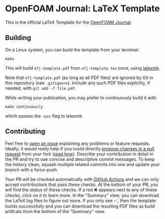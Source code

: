 # OpenFOAM Journal: LaTeX Template

This is the official LaTeX Template for the [OpenFOAM Journal](https://journal.openfoam.com/).

## Building

On a Linux system, you can build the template from your terminal:

```shell
make
```

This will build `ofj-template.pdf` from `ofj-template.tex` once, using [latexmk](https://www.ctan.org/pkg/latexmk/).

Note that `ofj-template.pdf` (as long as all PDF files) are ignored by Git in this repository (see `.gitignore`). Include any such PDF files explicitly, if needed, with `git add -f file.pdf`.

While writing your publication, you may prefer to continuously build it with

```shell
make continuously
```

which passes the `-pvc` flag to latexmk.

## Contributing

Feel free to [open an issue](https://github.com/OpenFOAM-Journal/paperLatexTemplate/issues) explaining any problems or feature requests. Ideally, it would really help if you could directly [propose changes in a pull request](https://github.com/OpenFOAM-Journal/paperLatexTemplate/pulls) from your fork ([read how](https://docs.github.com/en/pull-requests/collaborating-with-pull-requests/proposing-changes-to-your-work-with-pull-requests/creating-a-pull-request-from-a-fork)). Describe your contribution in detail in the PR and try to use concise and descriptive commit messages. To keep the history clean, squash multiple related commits into one and update your branch with a force-push.

Your PR will be checked automatically with [GitHub Actions](https://docs.github.com/en/actions) and we can only accept contributions that pass these checks. At the bottom of your PR, you will find the status of these checks. If a red ❌ appears next to any of these checks, click on it to learn more. In the "Summary" view, you can download the LaTeX log files to figure out more. If you only see ✅, then the template builds successfully and you can download the resulting PDF files as build artifcats from the bottom of the "Summary" view.
